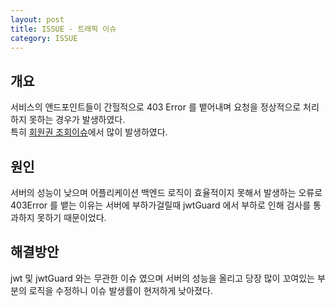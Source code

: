 ```yaml
---
layout: post
title: ISSUE - 트래픽 이슈
category: ISSUE
---
```


## 개요

서비스의 앤드포인트들이 간헐적으로 403 Error 를 뱉어내며 요청을 정상적으로 처리하지 못하는 경우가 발생하였다.  
특히 [회원권 조회이슈](/issue/2024/05/13/membershipSelect.html)에서 많이 발생하였다.

## 원인

서버의 성능이 낮으며 어플리케이션 백엔드 로직이 효율적이지 못해서 발생하는 오류로
403Error 를 뱉는 이유는 서버에 부하가걸릴때 jwtGuard 에서 부하로 인해
검사를 통과하지 못하기 때문이었다.

## 해결방안

jwt 및 jwtGuard 와는 무관한 이슈 였으며 서버의 성능을 올리고 당장 많이 꼬여있는 부분의 로직을 수정하니 이슈 발생률이 현저하게 낮아졌다.
